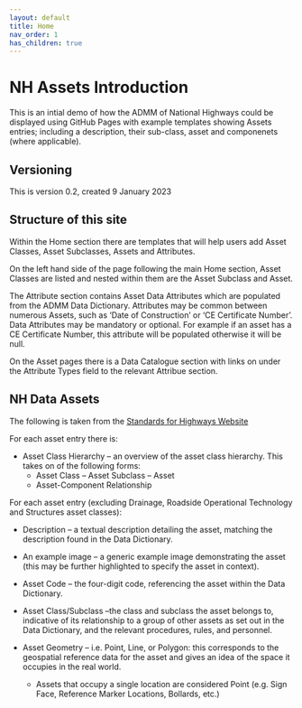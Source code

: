 ```yaml
---
layout: default
title: Home
nav_order: 1
has_children: true
---
```

# NH Assets Introduction

This is an intial demo of how the ADMM of National Highways could be displayed using GitHub Pages with example templates showing Assets entries; including a description, their sub-class, asset and componenets (where applicable).

## Versioning

This is version 0.2, created 9 January 2023

## Structure of this site

Within the Home section there are templates that will help users add Asset Classes, Asset Subclasses, Assets and Attributes.

On the left hand side of the page following the main Home section, Asset Classes are listed and nested within them are the Asset Subclass and Asset. 

The Attribute section contains Asset Data Attributes which are populated from the ADMM Data Dictionary. Attributes may be common between numerous Assets, such as ‘Date of Construction’ or ‘CE Certificate Number’. Data Attributes may be mandatory or optional. For example if an asset has a CE Certificate Number, this attribute will be populated otherwise it will be null. 

On the Asset pages there is a Data Catalogue section with links on under the Attribute Types field to the relevant Attribue section.

## NH Data Assets 

The following is taken from the [Standards for Highways Website](https://standardsforhighways.co.uk/ha/standards/admm/index.htm)

For each asset entry there is:

- Asset Class Hierarchy – an overview of the asset class hierarchy. This takes on of the following forms:
    - Asset Class – Asset Subclass – Asset
    - Asset-Component Relationship

For each asset entry (excluding Drainage, Roadside Operational Technology and Structures asset classes):

- Description – a textual description detailing the asset, matching the description found in the Data Dictionary.

- An example image – a generic example image demonstrating the asset (this may be further highlighted to specify the asset in context).

- Asset Code – the four-digit code, referencing the asset within the Data Dictionary.

- Asset Class/Subclass –the class and subclass the asset belongs to, indicative of its relationship to a group of other assets as set out in the Data Dictionary, and the relevant procedures, rules, and personnel.

- Asset Geometry – i.e. Point, Line, or Polygon: this corresponds to the geospatial reference data for the asset and gives an idea of the space it occupies in the real world.
    - Assets that occupy a single location are considered Point (e.g. Sign Face, Reference Marker Locations, Bollards, etc.)



